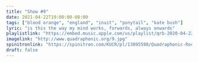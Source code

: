 ```yaml
---
title: "Show #9"
date: 2021-04-22T19:00:00-08:00
tags: ["blood orange", "england", "inuit", "ponytail", "kate bush"]
lyric: "is this the way my mind works, forwards, always onwards"
playlistlink: "https://embed.music.apple.com/us/playlist/qrb-2020-04-22/pl.u-NRp7sMy72W"
imagelink: "http://www.quadraphonic.org/9.jpg"
spinitronlink: "https://spinitron.com/KUCR/pl/13095598/Quadraphonic-Rock-Block"
draft: false
---
```

